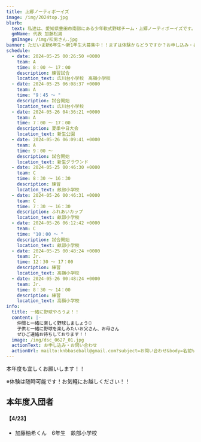 ```yaml
---
title: 上郷ノーティボーイズ
image: /img/2024top.jpg
blurb:
  text: 私達は、愛知県豊田市南部にある少年軟式野球チーム・上郷ノーティボーイズです。野球を愛する少年・少女達の夢を育み、軟式野球を正しく指導し、体力向上と礼儀を養成します。また、親友同士の友情と交歓の場を与え、規則正しい明朗な少年・少女を育成することを目的としています。
  gmName: 代表 加藤松男
  gmImage: /img/松男さん.jpg
banner: ただいま新6年生～新1年生大募集中！！まずは体験からどうですか？お申し込み・お問い合わせはお気軽にどうぞ！！
schedule:
  - date: 2024-05-25 00:26:50 +0000
    team: A
    time: 8：00 ～ 17：00
    description: 練習試合
    location_text: 広川台小学校　高嶺小学校
  - date: 2024-05-25 06:08:37 +0000
    team: A
    time: "9：45 ～ "
    description: 試合開始
    location_text: 広川台小学校
  - date: 2024-05-26 04:36:21 +0000
    team: A
    time: 7：00 ～ 17：00
    description: 夏季中日大会
    location_text: 新生公園
  - date: 2024-05-26 06:09:41 +0000
    team: A
    time: 9：00 ～
    description: 試合開始
    location_text: 新生グラウンド
  - date: 2024-05-25 00:46:30 +0000
    team: C
    time: 8：30 ～ 16：30
    description: 練習
    location_text: 畝部小学校
  - date: 2024-05-26 00:46:31 +0000
    team: C
    time: 7：30 ～ 16：30
    description: ふれあいカップ
    location_text: 畝部小学校
  - date: 2024-05-26 06:12:42 +0000
    team: C
    time: "10：00 ～ "
    description: 試合開始
    location_text: 畝部小学校
  - date: 2024-05-25 00:48:24 +0000
    team: Jr.
    time: 12：30 ～ 17：00
    description: 練習
    location_text: 高嶺小学校
  - date: 2024-05-26 00:48:24 +0000
    team: Jr.
    time: 8：30 ～ 14：00
    description: 練習
    location_text: 高嶺小学校
info:
  title: 一緒に野球やろうよ！！
  content: |-
    仲間と一緒に楽しく野球しましょう⚾
    子供と一緒に野球を楽しみたいお父さん、お母さん
    ぜひご連絡お待ちしております！！
  image: /img/dsc_0627_01.jpg
  actionText: お申し込み・お問い合わせ
  actionUrl: mailto:knbbaseball@gmail.com?subject=お問い合わせ&body=名前%20%3A%0D%0Aふりがな%20%3A%0D%0A電話%20%3A%0D%0A学校名%20%3A%0D%0A学年%20%3A%0D%0Aお問い合せ内容%20%3A（例、体験・見学・入団希望）
---
```

本年度も宜しくお願いします！！


※体験は随時可能です！お気軽にお越しください！！

## 本年度入団者

#### 【4/23】

* 加藤柚希くん　6年生　畝部小学校

